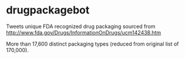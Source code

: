 # drugpackagebot
Tweets unique FDA recognized drug packaging sourced from http://www.fda.gov/Drugs/InformationOnDrugs/ucm142438.htm

More than 17,600 distinct packaging types (reduced from original list of 170,000).
